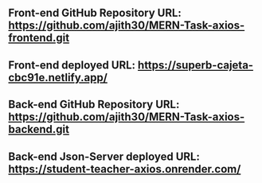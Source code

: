 ## Front-end GitHub Repository URL: https://github.com/ajith30/MERN-Task-axios-frontend.git
## Front-end deployed URL: https://superb-cajeta-cbc91e.netlify.app/

## Back-end GitHub Repository URL:  https://github.com/ajith30/MERN-Task-axios-backend.git
## Back-end Json-Server deployed URL: https://student-teacher-axios.onrender.com/
